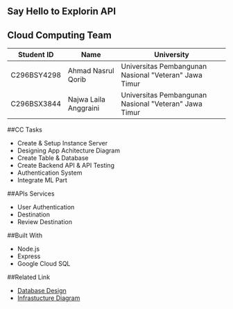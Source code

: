 
## Say Hello to Explorin API

## Cloud Computing Team
| Student ID | Name | University |
| ------ | ------ | ------ |
|C296BSY4298| Ahmad Nasrul Qorib | Universitas Pembangunan Nasional "Veteran" Jawa Timur|
|C296BSX3844|Najwa Laila Anggraini| Universitas Pembangunan Nasional "Veteran" Jawa Timur|

##CC Tasks
- Create & Setup Instance Server
- Designing App Achitecture Diagram
- Create Table & Database
- Create Backend API & API Testing
- Authentication System
- Integrate ML Part
  
##APIs Services
- User Authentication
- Destination
- Review Destination

##Built With
- Node.js
- Express
- Google Cloud SQL

##Related Link
- [Database Design](https://drive.google.com/file/d/1XFDaq8dpveQPbntGxui_JM6I2BzWarTh/view?usp=drive_link)
- [Infrastucture Diagram](https://drive.google.com/file/d/1nVUDr_gX6g2oyrD4Ia4bGF7vRS-kQcLV/view?usp=sharing) 
